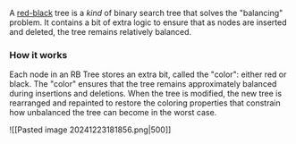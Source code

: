 A [red-black](https://en.wikipedia.org/wiki/Red%E2%80%93black_tree) tree is a _kind_ of binary search tree that solves the "balancing" problem. It contains a bit of extra logic to ensure that as nodes are inserted and deleted, the tree remains relatively balanced.

### How it works
Each node in an RB Tree stores an extra bit, called the "color": either red or black. The "color" ensures that the tree remains approximately balanced during insertions and deletions. When the tree is modified, the new tree is rearranged and repainted to restore the coloring properties that constrain how unbalanced the tree can become in the worst case.

![[Pasted image 20241223181856.png|500]]